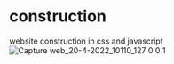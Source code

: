 # construction
website construction in css and javascript
![Capture web_20-4-2022_10110_127 0 0 1](https://user-images.githubusercontent.com/75976059/164183883-6b3c1095-6a9c-490d-b582-1f8be20bf625.jpeg)
